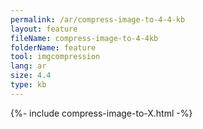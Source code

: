 ```yaml
---
permalink: /ar/compress-image-to-4-4-kb
layout: feature
fileName: compress-image-to-4-4kb
folderName: feature
tool: imgcompression
lang: ar
size: 4.4
type: kb
---
```


{%- include compress-image-to-X.html -%}
